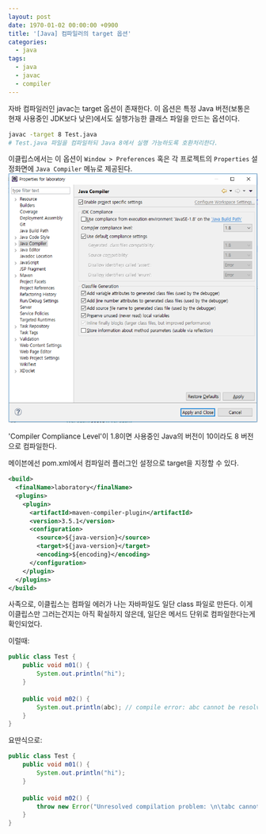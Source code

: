 ```yaml
---
layout: post
date: 1970-01-02 00:00:00 +0900
title: '[Java] 컴파일러의 target 옵션'
categories:
  - java
tags:
  - java
  - javac
  - compiler
---
```


자바 컴파일러인 javac는 target 옵션이 존재한다. 이 옵션은 특정 Java 버전(보통은 현재 사용중인 JDK보다 낮은)에서도 실행가능한 클래스 파일을 만드는 옵션이다.

```bash
javac -target 8 Test.java
# Test.java 파일을 컴파일하되 Java 8에서 실행 가능하도록 호환처리한다.
```

이클립스에서는 이 옵션이 `Window > Preferences` 혹은 각 프로젝트의 `Properties` 설정화면에 `Java Compiler` 메뉴로 제공된다.
![](/images/compiler-target-1.png)

'Compiler Compliance Level'이 1.8이면 사용중인 Java의 버전이 10이라도 8 버전으로 컴파일한다.

메이븐에선 pom.xml에서 컴파일러 플러그인 설정으로 target을 지정할 수 있다.

```xml
<build>
  <finalName>laboratory</finalName>
  <plugins>
    <plugin>
      <artifactId>maven-compiler-plugin</artifactId>
      <version>3.5.1</version>
      <configuration>
        <source>${java-version}</source>
        <target>${java-version}</target>
        <encoding>${encoding}</encoding>
      </configuration>
    </plugin>
  </plugins>
</build>
```

사족으로, 이클립스는 컴파일 에러가 나는 자바파일도 일단 class 파일로 만든다. 이게 이클립스만 그러는건지는 아직 확실하지 않은데, 일단은 메서드 단위로 컴파일한다는게 확인되었다.

이럴때:

```java
public class Test {
    public void m01() {
        System.out.println("hi");
    }

    public void m02() {
        System.out.println(abc); // compile error: abc cannot be resolved to a variable
    }
}
```

요딴식으로:

```java
public class Test {
    public void m01() {
        System.out.println("hi");
    }

    public void m02() {
        throw new Error("Unresolved compilation problem: \n\tabc cannot be resolved to a variable\n");
    }
}
```
